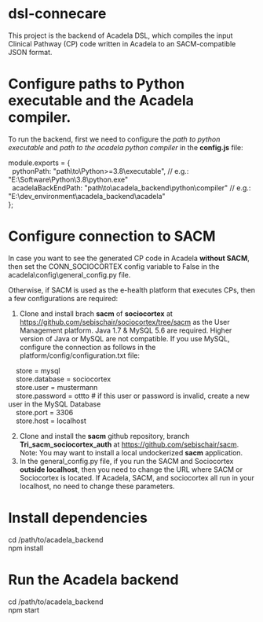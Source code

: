 # dsl-connecare

This project is the backend of Acadela DSL, which compiles the input Clinical Pathway (CP) code written in Acadela to an SACM-compatible JSON format.

# Configure paths to Python executable and the Acadela compiler.

To run the backend, first we need to configure the *path to python executable* and *path to the acadela python compiler* in the **config.js** file:

module.exports = {  
&nbsp;&nbsp;pythonPath: "path\\to\\Python>=3.8\\executable", // e.g.: "E:\\Software\\Python\\3.8\\python.exe"  
&nbsp;&nbsp;acadelaBackEndPath: "path\\to\\acadela_backend\\python\\compiler" // e.g.: "E:\\dev_environment\\acadela_backend\\acadela"  
};  

# Configure connection to SACM

In case you want to see the generated CP code in Acadela **without SACM**, then set the CONN_SOCIOCORTEX config variable to False in the acadela\\config\\general_config.py file.

Otherwise, if SACM is used as the e-health platform that executes CPs, then a few configurations are required:

1) Clone and install brach **sacm** of **sociocortex** at https://github.com/sebischair/sociocortex/tree/sacm as the User Management platform. Java 1.7 & MySQL 5.6 are required. Higher version of Java or MySQL are not compatible. If you use MySQL, configure the connection as follows in the platform/config/configuration.txt file:

&nbsp;&nbsp;&nbsp;&nbsp;store = mysql  
&nbsp;&nbsp;&nbsp;&nbsp;store.database = sociocortex  
&nbsp;&nbsp;&nbsp;&nbsp;store.user = mustermann  
&nbsp;&nbsp;&nbsp;&nbsp;store.password = ottto # if this user or password is invalid, create a new user in the MySQL Database  
&nbsp;&nbsp;&nbsp;&nbsp;store.port = 3306  
&nbsp;&nbsp;&nbsp;&nbsp;store.host = localhost  

2) Clone and install the **sacm** github repository, branch **Tri_sacm_sociocortex_auth** at https://github.com/sebischair/sacm. Note: You may want to install a local undockerized **sacm** application.
2) In the general_config.py file, if you run the SACM and Sociocortex **outside localhost**, then you need to change the URL where SACM or Sociocortex is located. If Acadela, SACM, and sociocortex all run in your localhost, no need to change these parameters.

# Install dependencies

cd /path/to/acadela_backend  
npm install  

# Run the Acadela backend

cd /path/to/acadela_backend  
npm start  
